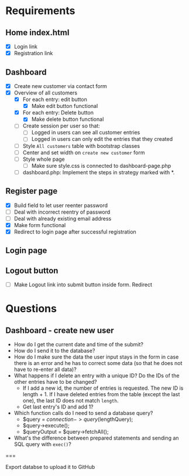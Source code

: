 # Requirements
## Home index.html
- [x] Login link
- [x] Registration link

## Dashboard
- [x] Create new customer via contact form
- [x] Overview of all customers 
  - [x] For each entry: edit button
    - [x] Make edit button functional
  - [x] For each entry: Delete button
    - [x] Make delete button functional
  - [ ] Create session per user so that:
      - [ ] Logged in users can see all customer entries
      - [ ] Logged in users can only edit the entries that they created
  - [ ] Style `All customers` table with bootstrap classes
  - [ ] Center and set width on `create new customer` form
  - [ ] Style whole page
    - [ ] Make sure style.css is connected to dashboard-page.php
  - [ ] dashboard.php: Implement the steps in strategy marked with *.

## Register page
- [x] Build field to let user reenter password
- [ ] Deal with incorrect reentry of password
- [ ] Deal with already existing email address
- [x] Make form functional
- [x] Redirect to login page after successful registration

## Login page

## Logout button
- [ ] Make Logout link into submit button inside form. Redirect

# Questions
## Dashboard - create new user
- How do I get the current date and time of the submit?
- How do I send it to the database?
- How do I make sure the data the user input stays in the form in case there is an error and he has to correct some data (so that he does not have to re-enter all data)?
- What happens if I delete an entry with a unique ID? Do the IDs of the other entries have to be changed?
  - If I add a new id, the number of entries is requested. The new ID is length + 1. If I have deleted entries from the table (except the last one), the last ID does not match `length`.
  - Get last entry's ID and add 1?
- Which function calls do I need to send a database query?
  - $query = $connection->query($lengthQuery);
  - $query->execute();
  - $queryOutput = $query->fetchAll();
- What's the difference between prepared statements and sending an SQL query with `exec()`?


===

Export databse to upload it to GitHub